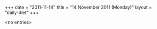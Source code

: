 +++
date = "2011-11-14"
title = "14 November 2011 (Monday)"
layout = "daily-diet"
+++


\<no entries\>

